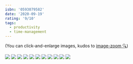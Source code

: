 ```yaml
---
isbn: '0593079582'
date: '2020-09-19'
rating: '9/10'
tags:
  - productivity
  - time-management
---
```


(You can click-and-enlarge images, kudos to [image-zoom 🔍](https://github.com/rpearce/image-zoom))

![](/images/make-time/make-time-02.jpg)
![](/images/make-time/make-time-03.jpg)
![](/images/make-time/make-time-04.jpg)
![](/images/make-time/make-time-05.jpg)
![](/images/make-time/make-time-06.jpg)
![](/images/make-time/make-time-07.jpg)
![](/images/make-time/make-time-08.jpg)
![](/images/make-time/make-time-09.jpg)
![](/images/make-time/make-time-10.jpg)
![](/images/make-time/make-time-11.jpg)
![](/images/make-time/make-time-12.jpg)
